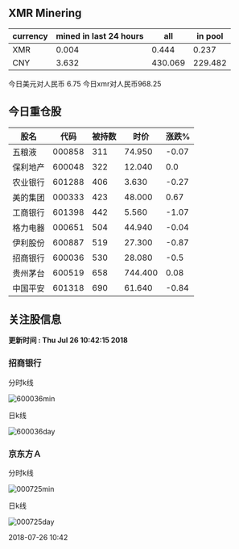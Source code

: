 ## XMR Minering

|currency|mined in last 24 hours|all|in pool|
|---|---|---|---|
|XMR|0.004|0.444|0.237|
|CNY|3.632|430.069|229.482|

今日美元对人民币 6.75	今日xmr对人民币968.25


## 今日重仓股 

|股名|代码|被持数|时价|涨跌%|
|---|---|---|---|---|
|五粮液|000858|311|74.950|-0.07|
|保利地产|600048|322|12.040|0.0|
|农业银行|601288|406|3.630|-0.27|
|美的集团|000333|423|48.000|0.67|
|工商银行|601398|442|5.560|-1.07|
|格力电器|000651|504|44.940|-0.04|
|伊利股份|600887|519|27.300|-0.87|
|招商银行|600036|530|28.080|-0.5|
|贵州茅台|600519|658|744.400|0.08|
|中国平安|601318|690|61.640|-0.84|

## 关注股信息
**更新时间 : Thu Jul 26 10:42:15 2018**
### 招商银行 
分时k线

![600036min](http://image.sinajs.cn/newchart/min/n/sh600036.gif)

日k线

![600036day](http://image.sinajs.cn/newchart/daily/n/sh600036.gif)

### 京东方Ａ 
分时k线

![000725min](http://image.sinajs.cn/newchart/min/n/sz000725.gif)

日k线

![000725day](http://image.sinajs.cn/newchart/daily/n/sz000725.gif)

2018-07-26 10:42